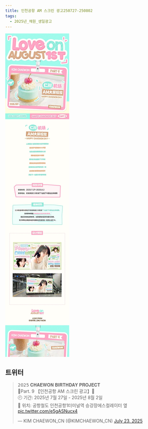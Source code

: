 ```yaml
---
title: 인천공항 AM 스크린 광고250727-250802
tags:
  - 2025년_채원_생일광고
---
```

<img src="assets/GwjJZDNaAAAFiOR.jpg">

## 트위터

<blockquote class="twitter-tweet"><p lang="ko" dir="ltr">𝟤𝟢𝟤𝟧 𝐂𝐇𝐀𝐄𝐖𝐎𝐍 𝐁𝐈𝐑𝐓𝐇𝐃𝐀𝐘 𝐏𝐑𝐎𝐉𝐄𝐂𝐓<br>👒Part. 9 【인천공항 AM 스크린 광고】👒<br>🕗 기간: 2025년 7월 27일 - 2025년 8월 2일<br>📍 위치: 공항철도 인천공항1터미널역 승강장에스컬레이터 옆 <a href="https://t.co/e5gASNucx4">pic.twitter.com/e5gASNucx4</a></p>&mdash; KIM CHAEWON_CN (@KIMCHAEWON_CN) <a href="https://twitter.com/KIMCHAEWON_CN/status/1948028279270920602?ref_src=twsrc%5Etfw">July 23, 2025</a></blockquote> <script async src="https://platform.twitter.com/widgets.js" charset="utf-8"></script>
